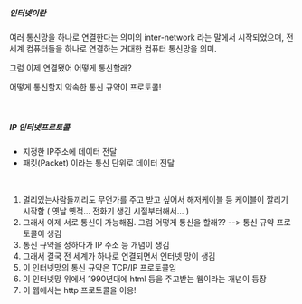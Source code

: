 ##### 인터넷이란

여러 통신망을 하나로 연결한다는 의미의 inter-network 라는 말에서 시작되었으며, 전 세계 컴퓨터들을 하나로 연결하는 거대한 컴퓨터 통신망을 의미.

그럼 이제 연결됐어 어떻게 통신할래?

어떻게 통신할지 약속한 통신 규약이 프로토콜!

<br>

##### IP 인터넷프로토콜

- 지정한 IP주소에 데이터 전달
- 패킷(Packet) 이라는 통신 단위로 데이터 전달



<br>

1) 멀리있는사람들끼리도 무언가를 주고 받고 싶어서 해저케이블 등 케이블이 깔리기 시작함 ( 옛날 옛적... 전화기 생긴 시절부터해서... )
2) 그래서 이제 서로 통신이 가능해짐. 그럼 어떻게 통신을 할래?? --> 통신 규약 프로토콜이 생김
3) 통신 규약을 정하다가 IP 주소 등 개념이 생김
4) 그래서 결국 전 세계가 하나로 연결되면서 인터넷 망이 생김
5) 이 인터넷망의 통신 규약은 TCP/IP 프로토콜임
6) 이 인터넷망 위에서 1990년대에 html 등을 주고받는 웹이라는 개념이 등장
7) 이 웹에서는 http 프로토콜을 이용!





